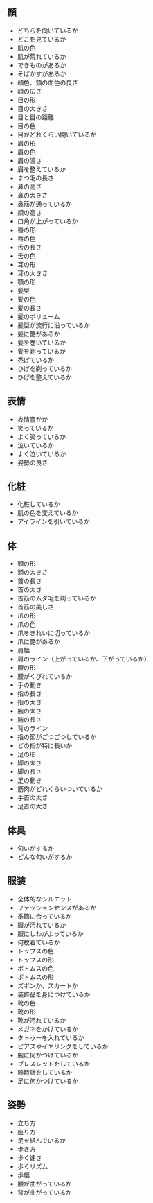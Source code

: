 ## 顔

- どちらを向いているか
- どこを見ているか
- 肌の色
- 肌が荒れているか
- できものがあるか
- そばかすがあるか
- 顔色、頬の血色の良さ
- 額の広さ
- 目の形
- 目の大きさ
- 目と目の距離
- 目の色
- 目がどれくらい開いているか
- 眉の形
- 眉の色
- 眉の濃さ
- 眉を整えているか
- まつ毛の長さ
- 鼻の高さ
- 鼻の大きさ
- 鼻筋が通っているか
- 頬の高さ
- 口角が上がっているか
- 唇の形
- 唇の色
- 舌の長さ
- 舌の色
- 耳の形
- 耳の大きさ
- 顎の形
- 髪型
- 髪の色
- 髪の長さ
- 髪のボリューム
- 髪型が流行に沿っているか
- 髪に艶があるか
- 髪を巻いているか
- 髪を剃っているか
- 禿げているか
- ひげを剃っているか
- ひげを整えているか

## 表情

- 表情豊かか
- 笑っているか
- よく笑っているか
- 泣いているか
- よく泣いているか
- 姿勢の良さ

## 化粧

- 化粧しているか
- 肌の色を変えているか
- アイラインを引いているか

## 体

- 頭の形
- 頭の大きさ
- 首の長さ
- 首の太さ
- 首筋のムダ毛を剃っているか
- 首筋の美しさ
- 爪の形
- 爪の色
- 爪をきれいに切っているか
- 爪に艶があるか
- 肩幅
- 肩のライン（上がっているか、下がっているか）
- 腰の形
- 腰がくびれているか
- 手の動き
- 指の長さ
- 指の太さ
- 腕の太さ
- 腕の長さ
- 背のライン
- 指の節がごつごつしているか
- どの指が特に長いか
- 足の形
- 脚の太さ
- 脚の長さ
- 足の動き
- 筋肉がどれくらいついているか
- 手首の太さ
- 足首の太さ

## 体臭

- 匂いがするか
- どんな匂いがするか

## 服装

- 全体的なシルエット
- ファッションセンスがあるか
- 季節に合っているか
- 服が汚れているか
- 服にしわがよっているか
- 何枚着ているか
- トップスの色
- トップスの形
- ボトムスの色
- ボトムスの形
- ズボンか、スカートか
- 装飾品を身につけているか
- 靴の色
- 靴の形
- 靴が汚れているか
- メガネをかけているか
- タトゥーを入れているか
- ピアスやイヤリングをしているか
- 腕に何かつけているか
- ブレスレットをしているか
- 腕時計をしているか
- 足に何かつけているか

## 姿勢

- 立ち方
- 座り方
- 足を組んでいるか
- 歩き方
- 歩く速さ
- 歩くリズム
- 歩幅
- 腰が曲がっているか
- 背が曲がっているか
